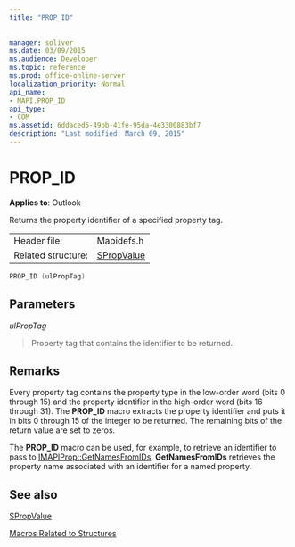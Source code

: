 ```yaml
---
title: "PROP_ID"
 
 
manager: soliver
ms.date: 03/09/2015
ms.audience: Developer
ms.topic: reference
ms.prod: office-online-server
localization_priority: Normal
api_name:
- MAPI.PROP_ID
api_type:
- COM
ms.assetid: 6ddaced5-49bb-41fe-95da-4e3300883bf7
description: "Last modified: March 09, 2015"
---
```


# PROP_ID

  
  
**Applies to**: Outlook 
  
Returns the property identifier of a specified property tag.
  
|||
|:-----|:-----|
|Header file:  <br/> |Mapidefs.h  <br/> |
|Related structure:  <br/> |[SPropValue](spropvalue.md) <br/> |
   
```cpp
PROP_ID (ulPropTag)
```

## Parameters

 _ulPropTag_
  
> Property tag that contains the identifier to be returned.
    
## Remarks

Every property tag contains the property type in the low-order word (bits 0 through 15) and the property identifier in the high-order word (bits 16 through 31). The **PROP_ID** macro extracts the property identifier and puts it in bits 0 through 15 of the integer to be returned. The remaining bits of the return value are set to zeros. 
  
The **PROP_ID** macro can be used, for example, to retrieve an identifier to pass to [IMAPIProp::GetNamesFromIDs](imapiprop-getnamesfromids.md). **GetNamesFromIDs** retrieves the property name associated with an identifier for a named property. 
  
## See also



[SPropValue](spropvalue.md)


[Macros Related to Structures](macros-related-to-structures.md)

